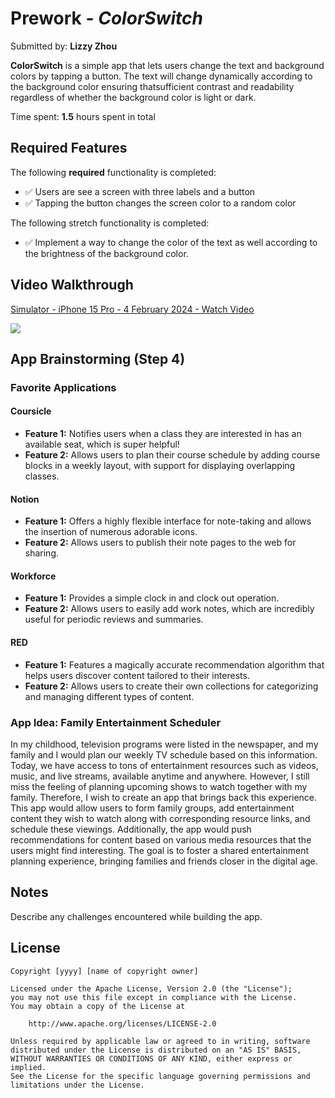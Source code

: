 # Prework - *ColorSwitch*

Submitted by: **Lizzy Zhou**

**ColorSwitch** is a simple app that lets users change the text and background colors by tapping a button. The text will change dynamically according to the background color ensuring thatsufficient contrast and readability regardless of whether the background color is light or dark. 

Time spent: **1.5** hours spent in total

## Required Features

The following **required** functionality is completed:

-  ✅  Users are see a screen with three labels and a button
-  ✅  Tapping the button changes the screen color to a random color

The following stretch functionality is completed:

-  ✅ Implement a way to change the color of the text as well according to the brightness of the background color. 
 
## Video Walkthrough

<div>
    <a href="https://www.loom.com/share/9760fb2dacdc4098924502bfd16b8196">
      <p>Simulator - iPhone 15 Pro - 4 February 2024 - Watch Video</p>
    </a>
    <a href="https://www.loom.com/share/9760fb2dacdc4098924502bfd16b8196">
      <img style="max-width:300px;" src="https://cdn.loom.com/sessions/thumbnails/9760fb2dacdc4098924502bfd16b8196-with-play.gif">
    </a>
  </div>

## App Brainstorming (Step 4)

### Favorite Applications

#### Coursicle

- **Feature 1:** Notifies users when a class they are interested in has an available seat, which is super helpful!
- **Feature 2:** Allows users to plan their course schedule by adding course blocks in a weekly layout, with support for displaying overlapping classes.

#### Notion

- **Feature 1:** Offers a highly flexible interface for note-taking and allows the insertion of numerous adorable icons.
- **Feature 2:** Allows users to publish their note pages to the web for sharing.

#### Workforce

- **Feature 1:** Provides a simple clock in and clock out operation.
- **Feature 2:** Allows users to easily add work notes, which are incredibly useful for periodic reviews and summaries.

#### RED

- **Feature 1:** Features a magically accurate recommendation algorithm that helps users discover content tailored to their interests.
- **Feature 2:** Allows users to create their own collections for categorizing and managing different types of content.

### App Idea: Family Entertainment Scheduler
In my childhood, television programs were listed in the newspaper, and my family and I would plan our weekly TV schedule based on this information. Today, we have access to tons of entertainment resources such as videos, music, and live streams, available anytime and anywhere. However, I still miss the feeling of planning upcoming shows to watch together with my family. Therefore, I wish to create an app that brings back this experience. This app would allow users to form family groups, add entertainment content they wish to watch along with corresponding resource links, and schedule these viewings. Additionally, the app would push recommendations for content based on various media resources that the users might find interesting. The goal is to foster a shared entertainment planning experience, bringing families and friends closer in the digital age.

## Notes

Describe any challenges encountered while building the app.

## License

    Copyright [yyyy] [name of copyright owner]

    Licensed under the Apache License, Version 2.0 (the "License");
    you may not use this file except in compliance with the License.
    You may obtain a copy of the License at

        http://www.apache.org/licenses/LICENSE-2.0

    Unless required by applicable law or agreed to in writing, software
    distributed under the License is distributed on an "AS IS" BASIS,
    WITHOUT WARRANTIES OR CONDITIONS OF ANY KIND, either express or implied.
    See the License for the specific language governing permissions and
    limitations under the License.
